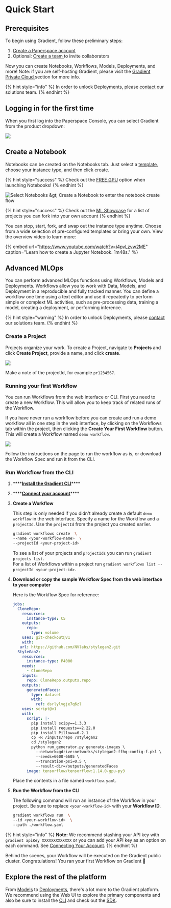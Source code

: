 # Quick Start

## Prerequisites

To begin using Gradient, follow these preliminary steps:

1. [Create a Paperspace account ](https://console.paperspace.com/signup?gradient=true)
2. Optional: [Create a team ](https://support.paperspace.com/hc/en-us/articles/360010359213-Creating-and-Managing-Paperspace-Teams)to invite collaborators

Now you can create Notebooks, Workflows, Models, Deployments, and more!  Note: if you are self-hosting Gradient, please visit the [Gradient Private Cloud ](../../gradient-private-cloud/about/setup/self-hosted-clusters/)section for more info.

{% hint style="info" %}
In order to unlock Deployments, please [contact](https://info.paperspace.com/contact-sales-gradient) our solutions team. 
{% endhint %}

## Logging in for the first time

When you first log into the Paperspace Console, you can select Gradient from the product dropdown:

![](../../.gitbook/assets/image%20%2832%29.png)

## Create a Notebook

Notebooks can be created on the Notebooks tab. Just select a [template](../../explore-train-deploy/notebooks/create-a-notebook/notebook-containers/), choose your [instance type](../../more/instance-types/), and then click create. 

{% hint style="success" %}
Check out the [FREE GPU](../../more/instance-types/free-instances.md) option when launching Notebooks!
{% endhint %}

![Select Notebooks &amp;gt; Create a Notebook to enter the notebook create flow](../../.gitbook/assets/screen-shot-2021-04-18-at-10.00.21-pm.png)

{% hint style="success" %}
Check out the [ML Showcase](https://ml-showcase.paperspace.com/) for a list of projects you can fork into your own account
{% endhint %}

You can stop, start, fork, and swap out the instance type anytime. Choose from a wide selection of pre-configured templates or bring your own. View the overview video to learn more:

{% embed url="https://www.youtube.com/watch?v=i4pvLzvw2ME" caption="Learn how to create a Jupyter Notebook. 1m48s." %}

## Advanced MLOps

You can perform advanced MLOps functions using Workflows, Models and Deployments. Workflows allow you to work with Data, Models, and Deployment in a reproducible and fully tracked manner.  You can define a workflow one time using a text editor and use it repeatedly to perform simple or complext ML activities, such as pre-processing data, training a model, creating a deployment, or performing inference.

{% hint style="warning" %}
In order to unlock Deployments, please [contact](https://info.paperspace.com/contact-sales-gradient) our solutions team. 
{% endhint %}

### Create a Project

Projects organize your work.  To create a Project, navigate to **Projects** and click **Create Project**, provide a name, and click **create**. 

![](../../.gitbook/assets/screen-shot-2021-04-22-at-11.46.07-am.png)

Make a note of the projectId, for example `pr1234567`.

### Running your first Workflow

You can run Workflows from the web interface or CLI. First you need to create a new Workflow. This will allow you to keep track of related runs of the Workflow.

If you have never run a workflow before you can create and run a demo workflow all in one step in the web interface, by clicking on the Workflows tab within the project, then clicking the **Create Your First Workflow** button.  This will create a Workflow named `demo workflow`.

![](../../.gitbook/assets/screen-shot-2021-04-22-at-12.06.01-pm.png)

Follow the instructions on the page to run the workflow as is, or download the Workflow Spec and run it from the CLI.

### **Run Workflow from the CLI**

1. \*\*\*\*[**Install the Gradient CLI**](install-the-cli.md)\*\*\*\*
2. \*\*\*\*[**Connect your account**](install-the-cli.md#connecting-your-account)\*\*\*\*
3. **Create a Workflow**
   
   This step is only needed if you didn't already create a default `demo workflow` in the web interface.  Specify a name for the Workflow and a `projectId`.  Use the `projectId` from the project you created earlier.

   ```bash
   gradient workflows create  \ 
   --name <your-workflow-name>  \
   --projectId <your-project-id>
   ```

   To see a list of your projects and `projectIds` you can run `gradient projects list`.  
   For a list of Workflows within a project run `gradient workflows list --projectId <your-project-id>`.


4. **Download or copy the sample Workflow Spec from the web interface to your computer**

   Here is the Workflow Spec for reference:
   ```yaml
   jobs:
     CloneRepo:
       resources:
         instance-type: C5
       outputs:
         repo:
           type: volume
       uses: git-checkout@v1
       with:
      url: https://github.com/NVlabs/stylegan2.git
     StyleGan2:
       resources:
         instance-type: P4000
       needs:
         - CloneRepo
       inputs:
         repo: CloneRepo.outputs.repo
       outputs:
         generatedFaces:
           type: dataset
           with:
             ref: dsrlylvgje7q6zl
       uses: script@v1
       with:
         script: |-
           pip install scipy==1.3.3
           pip install requests==2.22.0
           pip install Pillow==6.2.1
           cp -R /inputs/repo /stylegan2
           cd /stylegan2
           python run_generator.py generate-images \
             --network=gdrive:networks/stylegan2-ffhq-config-f.pkl \
             --seeds=6600-6605 \
             --truncation-psi=0.5 \
             --result-dir=/outputs/generatedFaces
         image: tensorflow/tensorflow:1.14.0-gpu-py3
   ```
   Place the contents in a file named `workflow.yaml`.


5. **Run the Workflow from the CLI**

   The following command will run an instance of the Workflow in your project. Be sure to replace `<your-workflow-id>` with your **Workflow ID**.
   ```bash
   gradient workflows run  \ 
   --id <your-workflow-id>  \
   --path ./workflow.yaml 
   ```

{% hint style="info" %}
**Note:** We recommend stashing your API key with `gradient apiKey XXXXXXXXXXXXX` or you can add your API key as an option on each command. See [Connecting Your Account](install-the-cli.md#connecting-your-account).
{% endhint %}


  Behind the scenes, your Workflow will be executed on the Gradient public cluster. Congratulations! You ran your first Workflow on Gradient 🚀


## Explore the rest of the platform

From [Models](../../data/models/) to [Deployments](../../explore-train-deploy/deployments/), there's a lot more to the Gradient platform.  We recommend using the Web UI to explore the primary components and also be sure to install the [CLI](install-the-cli.md) and check out the [SDK](../../more/gradient-python-sdk-1/).

